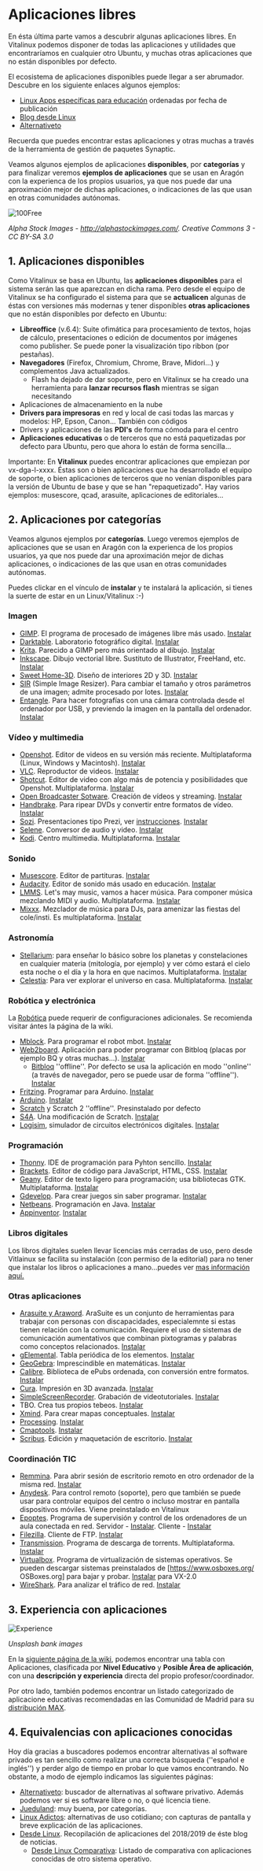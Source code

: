 # Aplicaciones libres

En ésta última parte vamos a descubrir algunas aplicaciones libres. En Vitalinux podemos disponer de todas las aplicaciones y utilidades que encontraríamos en cualquier otro Ubuntu, y muchas otras aplicaciones que no están disponibles por defecto.

El ecosistema de aplicaciones disponibles puede llegar a ser abrumador. Descubre en los siguiente enlaces algunos ejemplos:

* [Linux Apps específicas para educación](https://www.linux-apps.com/browse/cat/544/order/latest/) ordenadas por fecha de publicación
* [Blog desde Linux](https://blog.desdelinux.net/impresionante-lista-de-aplicaciones-y-herramientas-para-ubuntu-linux/)
* [Alternativeto](https://alternativeto.net/platform/linux/)

Recuerda que puedes encontrar estas aplicaciones y otras muchas a través de la herramienta de gestión de paquetes Synaptic.

Veamos algunos ejemplos de aplicaciones **disponibles**, por **categorías** y para finalizar veremos **ejemplos de aplicaciones** que se usan en Aragón con la experienca de los propios usuarios, ya que nos puede dar una aproximación mejor de dichas aplicaciones, o indicaciones de las que usan en otras comunidades autónomas.

![100Free](../img/parte3/100-free.png "100Free")
  
  *Alpha Stock Images - http://alphastockimages.com/.  Creative Commons 3 - CC BY-SA 3.0*

## 1. Aplicaciones disponibles

Como Vitalinux se basa en Ubuntu, las **aplicaciones disponibles** para el sistema serán las que aparezcan en dicha rama. Pero desde el equipo de Vitalinux se ha configurado el sistema para que se **actualicen** algunas de éstas con versiones más modernas y tener disponibles **otras aplicaciones** que no están disponibles por defecto en Ubuntu:

* **Libreoffice** (v.6.4): Suite ofimática para procesamiento de textos, hojas de cálculo, presentaciones o edición de documentos por imágenes como publisher. Se puede poner la visualización tipo ribbon (por pestañas).
* **Navegadores** (Firefox, Chromium, Chrome, Brave, Midori...) y complementos Java actualizados.
  * Flash ha dejado de dar soporte, pero en Vitalinux se ha creado una herramienta para **lanzar recursos flash** mientras se sigan necesitando
* Aplicaciones de almacenamiento en la nube
* **Drivers para impresoras** en red y local de casi todas las marcas y modelos: HP, Epson, Canon… También con códigos
* Drivers y aplicaciones de las **PDI's** de forma cómoda para el centro
* **Aplicaciones educativas** o de terceros que no está paquetizadas por defecto para Ubuntu, pero que ahora lo están de forma sencilla...

Importante: En **Vitalinux** puedes encontrar aplicaciones que empiezan por vx-dga-l-xxxx. Éstas son o bien aplicaciones que ha desarrollado el equipo de soporte, o bien aplicaciones de terceros que no venían disponibles para la versión de Ubuntu de base y que se han "repaquetizado". Hay varios ejemplos: musescore, qcad, arasuite, aplicaciones de editoriales...

## 2. Aplicaciones por categorías

Veamos algunos ejemplos por **categorías**. Luego veremos ejemplos de aplicaciones que se usan en Aragón con la experienca de los propios usuarios, ya que nos puede dar una aproximación mejor de dichas aplicaciones, o indicaciones de las que usan en otras comunidades autónomas.

Puedes clickar en el vínculo de **instalar** y te instalará la aplicación, si tienes la suerte de estar en un Linux/Vitalinux :-)

### Imagen

* [GIMP](https://www.gimp.org/). El programa de procesado de imágenes libre más usado. [Instalar](apt://gimp)
* [Darktable](https://www.darktable.org/). Laboratorio fotográfico digital. [Instalar](apt://darktable)
* [Krita](https://krita.org/en/download/krita-desktop/). Parecido a GIMP pero más orientado al dibujo. [Instalar](apt://krita)
* [Inkscape](https://inkscape.org/). Dibujo vectorial libre. Sustituto de Illustrator, FreeHand, etc. [Instalar](apt://inkscape)
* [Sweet Home-3D](http://sweethome3d.com/es/). Diseño de interiores 2D y 3D. [Instalar](apt://sweethome3d)
* [SIR](http://marek629.github.io/SIR/) (Simple Image Resizer). Para cambiar el tamaño y otros parámetros de una imagen; admite procesado por lotes. [Instalar](apt://sir)
* [Entangle](https://entangle-photo.org/). Para hacer fotografías con una cámara controlada desde el ordenador por USB, y previendo la imagen en la pantalla del ordenador. [Instalar](apt://entangle)

### Vídeo y multimedia

* [Openshot](https://www.openshot.org/). Editor de videos en su versión más reciente. Multiplataforma (Linux, Windows y Macintosh). [Instalar](apt://openshot)
* [VLC](https://www.videolan.org). Reproductor de videos. [Instalar](apt://vlc)
* [Shotcut](https://www.shotcut.org/). Editor de video con algo más de potencia y posibilidades que Openshot. Multiplataforma. [Instalar](apt://vx-dga-l-shotcut)
* [Open Broadcaster Sotware](https://obsproject.com/). Creación de vídeos y streaming. [Instalar](apt://obs-studio)
* [Handbrake](https://handbrake.fr/). Para ripear DVDs y convertir entre formatos de vídeo. [Instalar](apt://handbrake)
* [Sozi](http://sozi.baierouge.fr/). Presentaciones tipo Prezi, ver [instrucciones](https://www.modelopresentacion.com/presentaciones-en-sozi). [Instalar](apt://sozi)
* [Selene](https://www.atareao.es/software/sonido/selene-media-converter/). Conversor de audio y video. [Instalar](apt://selene)
* [Kodi](https://kodi.tv/). Centro multimedia. Multiplataforma. [Instalar](apt://kodi)

### Sonido

* [Musescore](https://musescore.com/). Editor de partituras. [Instalar](apt://musescore)
* [Audacity](https://www.audacityteam.org/). Editor de sonido más usado en educación. [Instalar](apt://audacity)
* [LMMS](https://lmms.io/). Let's may music, vamos a hacer música. Para componer música mezclando MIDI y audio. Multiplataforma. [Instalar](apt://lmms)
* [Mixxx](https://mixxx.org/). Mezclador de música para DJs, para amenizar las fiestas del cole/insti. Es multiplataforma. [Instalar](apt://mixxx)

### Astronomía

* [Stellarium](http://stellarium.org/es/): para enseñar lo básico sobre los planetas y constelaciones en cualquier materia (mitología, por ejemplo) y ver cómo estará el cielo esta noche o el día y la hora en que nacimos. Multiplataforma. [Instalar](apt://stellarium)
* [Celestia](https://celestia.es/): Para ver explorar el universo en casa. Multiplataforma. [Instalar](apt://celestia)

### Robótica y electrónica

La [Robótica](https://wiki.vitalinux.educa.aragon.es/index.php/Rob%C3%B3tica_con_Vitalinux) puede requerir de configuraciones adicionales. Se recomienda visitar ántes la página de la wiki.

* [Mblock](http://www.mblock.cc/). Para programar el robot mbot. [Instalar](apt://mlink)
* [Web2board](https://github.com/bq/web2board). Aplicación para poder programar con Bitbloq (placas por ejemplo BQ y otras muchas...). [Instalar](apt://qssweb2board)
  * [Bitbloq](https://bitbloq.bq.com/#/) ''offline''. Por defecto se usa la aplicación en modo ''online'' (a través de navegador, pero se puede usar de forma ''offline''). [Instalar](apt://vx-dga-l-bitbloq-offline)
* [Fritzing](http://fritzing.org/home/). Programar para Arduino. [Instalar](apt://vx-dga-l-fritzing)
* [Arduino](https://www.arduino.cc/en/Main/Software). [Instalar](apt://vx-dga-l-arduino)
* [Scratch](https://scratch.mit.edu/) y Scratch 2 ''offline''. Presinstalado por defecto
* [S4A](http://s4a.cat/). Una modificación de Scratch. [Instalar](apt://s4a)
* [Logisim](http://www.cburch.com/logisim/download.html), simulador de circuitos electrónicos digitales. [Instalar](apt://logisim)

### Programación

* [Thonny](https://thonny.org/). IDE de programación para Pyhton sencillo. [Instalar](apt://thonny)
* [Brackets](http://brackets.io/). Editor de código para JavaScript, HTML, CSS. [Instalar](apt://brackets)
* [Geany](https://www.geany.org/). Editor de texto ligero para programación; usa bibliotecas GTK. Multiplataforma. [Instalar](apt://geany)
* [Gdevelop](https://gdevelop-app.com/es/). Para crear juegos sin saber programar. [Instalar](apt://vx-dga-l-gdevelop)
* [Netbeans](https://netbeans.org/). Programación en Java. [Instalar](apt://netbeans)
* [Appinventor](http://appinventor.mit.edu/explore/). [Instalar](apt://appinventor2-setup)

### Libros digitales

Los libros digitales suelen llevar licencias más cerradas de uso, pero desde Vitlainux se facilita su instalación (con permiso de la editorial) para no tener que instalar los libros o aplicaciones a mano...puedes ver [mas información aquí.](https://wiki.vitalinux.educa.aragon.es/index.php/Vitalinux/Libros_Digitales)

### Otras aplicaciones

* [Arasuite y Araword](https://sourceforge.net/projects/arasuite/). AraSuite es un conjunto de herramientas para trabajar con personas con discapacidades, especialemnte si estas tienen relación con la comunicación. Requiere el uso de sistemas de comunicación aumentativos que combinan pixtogramas y palabras como conceptos relacionados. [Instalar](apt://vx-dga-l-arasuite)
* [gElemental](http://freshmeat.sourceforge.net/projects/gelemental). Tabla periódica de los elementos. [Instalar](apt://gelemental)
* [GeoGebra](https://www.geogebra.org/): Imprescindible en matemáticas. [Instalar](apt://geogebra5)
* [Calibre](https://calibre-ebook.com/download). Biblioteca de ePubs ordenada, con conversión entre formatos. [Instalar](apt://calibre)
* [Cura](https://ultimaker.com/en/products/ultimaker-cura-software). Impresión en 3D avanzada. [Instalar](apt://vx-dga-l-cura)
* [SimpleScreenRecorder](https://www.maartenbaert.be/simplescreenrecorder/). Grabación de videotutoriales. [Instalar](apt://simplescreenrecorder)
* TBO. Crea tus propios tebeos. [Instalar](apt://tbo)
* [Xmind](https://www.xmind.net/). Para crear mapas conceptuales. [Instalar](apt://xmind)
* [Processing](https://processing.org/). [Instalar](apt://vx-dga-l-processing)
* [Cmaptools](https://cmap.ihmc.us/). [Instalar](apt://vx-dga-l-cmaptools)
* [Scribus](https://www.scribus.net/). Edición y maquetación de escritorio. [Instalar](apt://scribus)

### Coordinación TIC

* [Remmina](https://remmina.org/). Para abrir sesión de escritorio remoto en otro ordenador de la misma red. [Instalar](apt://remmina)
* [Anydesk](https://anydesk.es/escritorio-remoto). Para control remoto (soporte), pero que también se puede usar para controlar equipos del centro o incluso mostrar en pantalla dispositivos móviles. Viene preinstalado en Vitalinux
* [Epoptes](http://www.epoptes.org/). Programa de supervisión y control de los ordenadores de un aula conectada en red. Servidor - [Instalar](apt://vx-dga-l-epoptes-servidor). Cliente - [Instalar](apt://vx-dga-l-epoptes-cliente)
* [Filezilla](https://filezilla-project.org/). Cliente de FTP. [Instalar](apt://filezilla)
* [Transmission](https://transmissionbt.com/). Programa de descarga de torrents. Multiplataforma. [Instalar](apt://transmission)
* [Virtualbox](https://www.virtualbox.org/). Programa de virtualización de sistemas operativos. Se pueden descargar sistemas preinstalados de [https://www.osboxes.org/ OSBoxes.org] para bajar y probar. [Instalar](apt://virtualbox-6.1) para VX-2.0
* [WireShark](https://www.wireshark.org). Para analizar el tráfico de red. [Instalar](apt://wireshark)

## 3. Experiencia con aplicaciones

![Experience](../img/parte3/experience.png "Experience")

  *Unsplash bank images*

En la [siguiente página de la wiki](https://wiki.vitalinux.educa.aragon.es/index.php/Vitalinux/Ejemplo_uso_aplicaciones), podemos encontrar una tabla con Aplicaciones, clasificada por **Nivel Educativo** y **Posible Área de aplicación**, con una **descripción y experiencia** directa del propio profesor/coordinador.

Por otro lado, también podemos encontrar un listado categorizado de aplicacione educativas recomendadas en las Comunidad de Madrid para su [distribución MAX](https://www.educa2.madrid.org/web/max/-aplicaciones1).

## 4. Equivalencias con aplicaciones conocidas

Hoy día  gracias a buscadores podemos encontrar alternativas al software privado es tan sencillo como realizar una correcta búsqueda (''español e inglés'') y perder algo de tiempo en probar lo que vamos encontrando. No obstante, a modo de ejemplo indicamos las siguientes páginas:

* [Alternativeto](http://alternativeto.net/): buscador de alternativas al software privativo. Además podemos ver si es software libre o no, o qué licencia tiene.
* [Jueduland](http://jueduco.blogspot.com.es/2013/06/chuletario-de-aplicaciones-educativas.html): muy buena, por categorías.
* [Linux Adictos](http://www.linuxadictos.com/alternativas-linux-programas-windows.html): alternativas de uso cotidiano; con capturas de pantalla y breve explicación de las aplicaciones.
* [Desde Linux](https://blog.desdelinux.net/listado-aplicaciones-gnu-linux/). Recopilación de aplicaciones del 2018/2019 de éste blog de noticias.
  * [Desde Linux Comparativa](http://blog.desdelinux.net/listado-de-alternativas-libres-de-los-programas-de-windows): Listado de comparativa con aplicaciones conocidas de otro sistema operativo.

